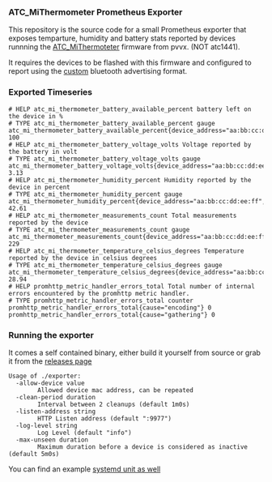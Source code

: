 ### ATC_MiThermometer Prometheus Exporter

This repository is the source code for a small Prometheus exporter that exposes temparture, humidity and battery stats
reported by devices runnning the [ATC_MiThermoteter](https://github.com/pvvx/ATC_MiThermometer) firmware from pvvx. (NOT atc1441).

It requires the devices to be flashed with this firmware and configured to report using the [custom](https://github.com/pvvx/ATC_MiThermometer#bluetooth-advertising-formats) bluetooth advertising format.

### Exported Timeseries

```
# HELP atc_mi_thermometer_battery_available_percent battery left on the device in %
# TYPE atc_mi_thermometer_battery_available_percent gauge
atc_mi_thermometer_battery_available_percent{device_address="aa:bb:cc:dd:ee:ff",device_name="livingroom"} 100
# HELP atc_mi_thermometer_battery_voltage_volts Voltage reported by the battery in volt
# TYPE atc_mi_thermometer_battery_voltage_volts gauge
atc_mi_thermometer_battery_voltage_volts{device_address="aa:bb:cc:dd:ee:ff",device_name="livingroom"} 3.13
# HELP atc_mi_thermometer_humidity_percent Humidity reported by the device in percent
# TYPE atc_mi_thermometer_humidity_percent gauge
atc_mi_thermometer_humidity_percent{device_address="aa:bb:cc:dd:ee:ff",device_name="livingroom"} 42.61
# HELP atc_mi_thermometer_measurements_count Total measurements reported by the device
# TYPE atc_mi_thermometer_measurements_count gauge
atc_mi_thermometer_measurements_count{device_address="aa:bb:cc:dd:ee:ff",device_name="livingroom"} 229
# HELP atc_mi_thermometer_temperature_celsius_degrees Temperature reported by the device in celsius degrees
# TYPE atc_mi_thermometer_temperature_celsius_degrees gauge
atc_mi_thermometer_temperature_celsius_degrees{device_address="aa:bb:cc:dd:ee:ff",device_name="livingroom"} 28.94
# HELP promhttp_metric_handler_errors_total Total number of internal errors encountered by the promhttp metric handler.
# TYPE promhttp_metric_handler_errors_total counter
promhttp_metric_handler_errors_total{cause="encoding"} 0
promhttp_metric_handler_errors_total{cause="gathering"} 0
```

### Running the exporter

It comes a self contained binary, either build it yourself from source or grab it from the [releases page](https://github.com/jlevesy/atc-mi-thermometer-exporter/releases)

```
Usage of ./exporter:
  -allow-device value
        Allowed device mac address, can be repeated
  -clean-period duration
        Interval between 2 cleanups (default 1m0s)
  -listen-address string
        HTTP Listen address (default ":9977")
  -log-level string
        Log Level (default "info")
  -max-unseen duration
        Maximum duration before a device is considered as inactive (default 5m0s)
```

You can find an example [systemd unit as well](./config/atc-mi-thermometer-exporter.service)
